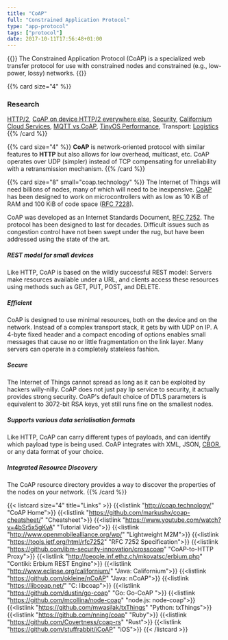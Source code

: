 ```yaml
---
title: "CoAP"
full: "Constrained Application Protocol"
type: "app-protocol"
tags: ["protocol"]
date: 2017-10-11T17:56:48+01:00
---
```


{{<card size="4" small="RFC 7252" style="info">}}
The Constrained Application Protocol (CoAP) is a specialized web transfer protocol for use with constrained nodes and constrained (e.g., low-power, lossy) networks.
{{</card>}}

{{% card size="4" %}}
### Research
[HTTP/2](https://webofthings.org/2015/10/25/http2-for-internet-of-things-1/), [CoAP on device HTTP/2 everywhere else](http://timkellogg.me/blog/2015/02/20/can-http2-replace-mqtt), [Security](http://ieeexplore.ieee.org/document/7460363/), [Californium Cloud Services](http://ieeexplore.ieee.org/abstract/document/7030106/), [MQTT vs CoAP](https://www.researchgate.net/profile/Hwee_Xian_Tan/publication/267636202_Performance_evaluation_of_MQTT_and_CoAP_via_a_common_middleware/links/5636d46d08ae75884114e431/Performance-evaluation-of-MQTT-and-CoAP-via-a-common-middleware.pdf), [TinyOS Performance](http://ieeexplore.ieee.org/abstract/document/6208761/), Transport: [Logistics](http://www.academia.edu/download/41232455/Implementation_of_CoAP_and_its_Applicati20160114-28513-evheod.pdf20160115-19908-ve6aow.pdf)
{{% /card %}}

{{% card size="4" %}}
__CoAP__ is network-oriented protocol with similar features to __HTTP__ but also allows for low overhead, multicast, etc. CoAP operates over UDP (simpler) instead of TCP compensating for unreliability with a retransmission mechanism.
{{% /card %}}

{{% card size="8" small="coap.technology" %}}
The Internet of Things will need billions of nodes, many of which will need to be inexpensive. [CoAP](http://coap.technology/) has been designed to work on microcontrollers with as low as 10 KiB of RAM and 100 KiB of code space ([RFC 7228](https://tools.ietf.org/html/rfc7228)).

CoAP was developed as an Internet Standards Document, [RFC 7252](https://tools.ietf.org/html/rfc7252). The protocol has been designed to last for decades. Difficult issues such as congestion control have not been swept under the rug, but have been addressed using the state of the art.

##### REST model for small devices
Like HTTP, CoAP is based on the wildly successful REST model: Servers make resources available under a URL, and clients access these resources using methods such as GET, PUT, POST, and DELETE.

##### Efficient
CoAP is designed to use minimal resources, both on the device and on the network. Instead of a complex transport stack, it gets by with UDP on IP. A 4-byte fixed header and a compact encoding of options enables small messages that cause no or little fragmentation on the link layer. Many servers can operate in a completely stateless fashion.

##### Secure
The Internet of Things cannot spread as long as it can be exploited by hackers willy-nilly. CoAP does not just pay lip service to security, it actually provides strong security. CoAP's default choice of DTLS parameters is equivalent to 3072-bit RSA keys, yet still runs fine on the smallest nodes.

##### Supports various data serialisation formats
Like HTTP, CoAP can carry different types of payloads, and can identify which payload type is being used. CoAP integrates with XML, JSON, [CBOR](http://cbor.io/), or any data format of your choice.

##### Integrated Resource Discovery
The CoAP resource directory provides a way to discover the properties of the nodes on your network.
{{% /card %}}

{{< listcard size="4" title="Links" >}}
    {{<listlink "http://coap.technology/" "CoAP Home">}}
    {{<listlink "https://github.com/markushx/coap-cheatsheet/" "Cheatsheet">}}
    {{<listlink "https://www.youtube.com/watch?v=4bSr5x5gKvA" "Tutorial Video">}}
    {{<listlink "http://www.openmobilealliance.org/wp/" "Lightweight M2M">}}
    {{<listlink "https://tools.ietf.org/html/rfc7252" "RFC 7252 Specification">}}
    {{<listlink "https://github.com/ibm-security-innovation/crosscoap" "CoAP-to-HTTP Proxy">}}
    {{<listlink "http://people.inf.ethz.ch/mkovatsc/erbium.php" "Contiki: Erbium REST Engine">}}
    {{<listlink "http://www.eclipse.org/californium/" "Java: Californium">}}
    {{<listlink "https://github.com/okleine/nCoAP" "Java: nCoAP">}}
    {{<listlink "https://libcoap.net/" "C: libcoap">}}
    {{<listlink "https://github.com/dustin/go-coap" "Go: Go-CoAP ">}}
    {{<listlink "https://github.com/mcollina/node-coap" "node.js: node-coap">}}
    {{<listlink "https://github.com/mwasilak/txThings" "Python: txThings">}}
    {{<listlink "https://github.com/nning/coap" "Ruby">}}
    {{<listlink "https://github.com/Covertness/coap-rs" "Rust">}}
    {{<listlink "https://github.com/stuffrabbit/iCoAP" "iOS">}}
{{< /listcard >}}